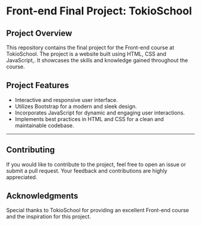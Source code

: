 # Front-end Final Project: TokioSchool

## Project Overview

This repository contains the final project for the Front-end course at TokioSchool. The project is a website built using HTML, CSS and JavaScript,. It showcases the skills and knowledge gained throughout the course.

## Project Features

- Interactive and responsive user interface.
- Utilizes Bootstrap for a modern and sleek design.
- Incorporates JavaScript for dynamic and engaging user interactions.
- Implements best practices in HTML and CSS for a clean and maintainable codebase.

-------------------------------------------------------------------

## Contributing
If you would like to contribute to the project, feel free to open an issue or submit a pull request. Your feedback and contributions are highly appreciated.

## Acknowledgments
Special thanks to TokioSchool for providing an excellent Front-end course and the inspiration for this project.
